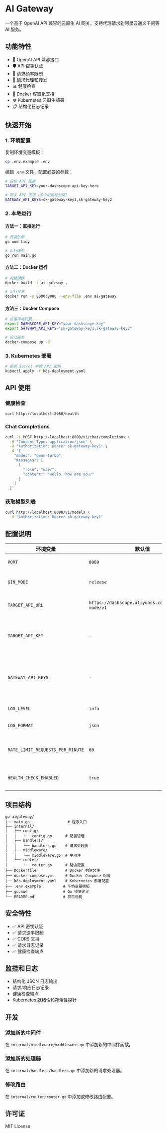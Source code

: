 # AI Gateway

一个基于 OpenAI API 兼容的云原生 AI 网关，支持代理请求到阿里云通义千问等 AI 服务。

## 功能特性

- 🔑 OpenAI API 兼容接口
- 🛡️ API 密钥认证
- 🚦 请求频率限制
- 🔄 请求代理和转发
- 📊 健康检查
- 🐳 Docker 容器化支持
- ☸️ Kubernetes 云原生部署
- 📋 结构化日志记录

## 快速开始

### 1. 环境配置

复制环境变量模板：
```bash
cp .env.example .env
```

编辑 `.env` 文件，配置必要的参数：
```bash
# 目标 API 配置
TARGET_API_KEY=your-dashscope-api-key-here

# 网关 API 密钥（多个用逗号分隔）
GATEWAY_API_KEYS=sk-gateway-key1,sk-gateway-key2
```

### 2. 本地运行

#### 方法一：直接运行
```bash
# 安装依赖
go mod tidy

# 运行服务
go run main.go
```

#### 方法二：Docker 运行
```bash
# 构建镜像
docker build -t ai-gateway .

# 运行容器
docker run -p 8080:8080 --env-file .env ai-gateway
```

#### 方法三：Docker Compose
```bash
# 设置环境变量
export DASHSCOPE_API_KEY="your-dashscope-key"
export GATEWAY_API_KEYS="sk-gateway-key1,sk-gateway-key2"

# 启动服务
docker-compose up -d
```

### 3. Kubernetes 部署

```bash
# 更新 Secret 中的 API 密钥
kubectl apply -f k8s-deployment.yaml
```

## API 使用

### 健康检查
```bash
curl http://localhost:8080/health
```

### Chat Completions
```bash
curl -X POST http://localhost:8080/v1/chat/completions \
  -H "Content-Type: application/json" \
  -H "Authorization: Bearer sk-gateway-key1" \
  -d '{
    "model": "qwen-turbo",
    "messages": [
      {
        "role": "user",
        "content": "Hello, how are you?"
      }
    ]
  }'
```

### 获取模型列表
```bash
curl http://localhost:8080/v1/models \
  -H "Authorization: Bearer sk-gateway-key1"
```

## 配置说明

| 环境变量 | 默认值 | 说明 |
|---------|--------|------|
| `PORT` | `8080` | 服务端口 |
| `GIN_MODE` | `release` | Gin 运行模式 |
| `TARGET_API_URL` | `https://dashscope.aliyuncs.com/compatible-mode/v1` | 目标 API 地址 |
| `TARGET_API_KEY` | - | 目标 API 密钥（必填） |
| `GATEWAY_API_KEYS` | - | 网关 API 密钥列表（必填） |
| `LOG_LEVEL` | `info` | 日志级别 |
| `LOG_FORMAT` | `json` | 日志格式 |
| `RATE_LIMIT_REQUESTS_PER_MINUTE` | `60` | 每分钟请求限制 |
| `HEALTH_CHECK_ENABLED` | `true` | 启用健康检查 |

## 项目结构

```
go-aigateway/
├── main.go                 # 程序入口
├── internal/
│   ├── config/
│   │   └── config.go      # 配置管理
│   ├── handlers/
│   │   └── handlers.go    # 请求处理器
│   ├── middleware/
│   │   └── middleware.go  # 中间件
│   └── router/
│       └── router.go      # 路由配置
├── Dockerfile             # Docker 构建文件
├── docker-compose.yml     # Docker Compose 配置
├── k8s-deployment.yaml    # Kubernetes 部署配置
├── .env.example          # 环境变量模板
├── go.mod                # Go 模块定义
└── README.md             # 项目说明
```

## 安全特性

- ✅ API 密钥认证
- ✅ 请求速率限制
- ✅ CORS 支持
- ✅ 请求日志记录
- ✅ 健康检查端点

## 监控和日志

- 结构化 JSON 日志输出
- 请求/响应日志记录
- 健康检查端点
- Kubernetes 就绪性和存活性探针

## 开发

### 添加新的中间件

在 `internal/middleware/middleware.go` 中添加新的中间件函数。

### 添加新的处理器

在 `internal/handlers/handlers.go` 中添加新的请求处理器。

### 修改路由

在 `internal/router/router.go` 中添加或修改路由配置。

## 许可证

MIT License
